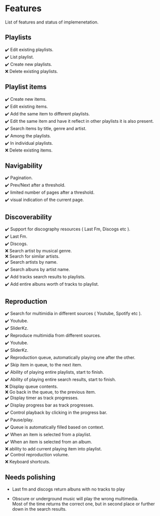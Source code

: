 # Features

List of features and status of implemenetation.  



## Playlists

:heavy_check_mark: Edit existing playlists.  
:heavy_check_mark: List playlist.  
:heavy_check_mark: Create new playlists.  
:x: Delete existing playlists.  



## Playlist items

:heavy_check_mark: Create new items.  
:heavy_check_mark: Edit existing items.  
      :heavy_check_mark: Add the same item to different playlists.  
      :heavy_check_mark: Edit the same item and have it reflect in other playlists it is also present.  
:heavy_check_mark: Search items by title, genre and artist.  
      :heavy_check_mark: Among the playlists.  
      :heavy_check_mark: In individual playlists.  
:x: Delete existing items. 


## Navigability
:heavy_check_mark: Pagination.  
      :heavy_check_mark: Prev/Next after a threshold.  
      :heavy_check_mark: limited number of pages after a threshold.  
      :heavy_check_mark: visual indication of the current page.  


## Discoverability

:heavy_check_mark: Support for discography resources ( Last Fm, Discogs etc ).  
      :heavy_check_mark: Last Fm.  
      :heavy_check_mark: Discogs.  
:x: Search artist by musical genre.  
:x: Search for similar artists.  
:heavy_check_mark: Search artists by name.  
:heavy_check_mark: Search albuns by artist name.  
      :heavy_check_mark: Add tracks search results to playlists.  
            :heavy_check_mark: Add entire albuns worth of tracks to playlist.  



## Reproduction

:heavy_check_mark: Search for multimidia in different sources ( Youtube, Spotify etc ).  
      :heavy_check_mark: Youtube.  
      :heavy_check_mark: SliderKz.  
:heavy_check_mark: Reproduce multimidia from different sources.  
      :heavy_check_mark: Youtube.  
      :heavy_check_mark: SliderKz.  
:heavy_check_mark: Reproduction queue, automatically playing one after the other.  
      :heavy_check_mark: Skip item in queue, to the next item.  
      :heavy_check_mark: Ability of playing entire playlists, start to finish.  
      :heavy_check_mark: Ability of playing entire search results, start to finish.  
      :x: Display queue contents.  
      :x: Go back in the queue, to the previous item.  
:heavy_check_mark: Display timer as track progresses.  
:heavy_check_mark: Display progress bar as track progresses.  
      :heavy_check_mark: Control playback by clicking in the progress bar.  
:heavy_check_mark: Pause/play.  
:heavy_check_mark: Queue is automatically filled based on context.  
      :heavy_check_mark: When an item is selected from a playlist.  
      :heavy_check_mark: When an item is selected from an album.  
:x: ability to add current playing item into playlist.  
:heavy_check_mark: Control reproduction volume.  
:x: Keyboard shortcuts.  



## Needs polishing

- Last fm and discogs return albuns with no tracks to play

- Obscure or underground music will play the wrong multimedia.  
  Most of the time returns the correct one, but in second place or further down in the search results.  
